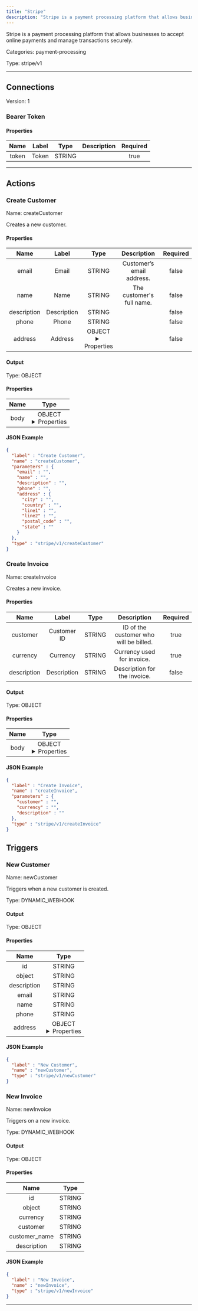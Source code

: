 ```yaml
---
title: "Stripe"
description: "Stripe is a payment processing platform that allows businesses to accept online payments and manage transactions securely."
---
```


Stripe is a payment processing platform that allows businesses to accept online payments and manage transactions securely.


Categories: payment-processing


Type: stripe/v1

<hr />



## Connections

Version: 1


### Bearer Token

#### Properties

|      Name       |      Label     |     Type     |     Description     | Required |
|:---------------:|:--------------:|:------------:|:-------------------:|:--------:|
| token | Token | STRING |  | true |





<hr />



## Actions


### Create Customer
Name: createCustomer

Creates a new customer.

#### Properties

|      Name       |      Label     |     Type     |     Description     | Required |
|:---------------:|:--------------:|:------------:|:-------------------:|:--------:|
| email | Email | STRING | Customer’s email address. | false |
| name | Name | STRING | The customer's full name. | false |
| description | Description | STRING |  | false |
| phone | Phone | STRING |  | false |
| address | Address | OBJECT <details> <summary> Properties </summary> {STRING\(city), STRING\(country), STRING\(line1), STRING\(line2), STRING\(postal_code), STRING\(state)} </details> |  | false |


#### Output



Type: OBJECT


#### Properties

|     Name     |     Type     |
|:------------:|:------------:|
| body | OBJECT <details> <summary> Properties </summary> {STRING\(id), STRING\(description), STRING\(email), STRING\(name), STRING\(phone), {STRING\(city), STRING\(country), STRING\(line1), STRING\(line2), STRING\(postal_code), STRING\(state)}\(address)} </details> |




#### JSON Example
```json
{
  "label" : "Create Customer",
  "name" : "createCustomer",
  "parameters" : {
    "email" : "",
    "name" : "",
    "description" : "",
    "phone" : "",
    "address" : {
      "city" : "",
      "country" : "",
      "line1" : "",
      "line2" : "",
      "postal_code" : "",
      "state" : ""
    }
  },
  "type" : "stripe/v1/createCustomer"
}
```


### Create Invoice
Name: createInvoice

Creates a new invoice.

#### Properties

|      Name       |      Label     |     Type     |     Description     | Required |
|:---------------:|:--------------:|:------------:|:-------------------:|:--------:|
| customer | Customer ID | STRING | ID of the customer who will be billed. | true |
| currency | Currency | STRING | Currency used for invoice. | true |
| description | Description | STRING | Description for the invoice. | false |


#### Output



Type: OBJECT


#### Properties

|     Name     |     Type     |
|:------------:|:------------:|
| body | OBJECT <details> <summary> Properties </summary> {STRING\(id), STRING\(customer), STRING\(currency), STRING\(description)} </details> |




#### JSON Example
```json
{
  "label" : "Create Invoice",
  "name" : "createInvoice",
  "parameters" : {
    "customer" : "",
    "currency" : "",
    "description" : ""
  },
  "type" : "stripe/v1/createInvoice"
}
```




## Triggers


### New Customer
Name: newCustomer

Triggers when a new customer is created.

Type: DYNAMIC_WEBHOOK


#### Output



Type: OBJECT


#### Properties

|     Name     |     Type     |
|:------------:|:------------:|
| id | STRING |
| object | STRING |
| description | STRING |
| email | STRING |
| name | STRING |
| phone | STRING |
| address | OBJECT <details> <summary> Properties </summary> {STRING\(city), STRING\(country), STRING\(line1), STRING\(line2), STRING\(postal_code), STRING\(state)} </details> |




#### JSON Example
```json
{
  "label" : "New Customer",
  "name" : "newCustomer",
  "type" : "stripe/v1/newCustomer"
}
```


### New Invoice
Name: newInvoice

Triggers on a new invoice.

Type: DYNAMIC_WEBHOOK


#### Output



Type: OBJECT


#### Properties

|     Name     |     Type     |
|:------------:|:------------:|
| id | STRING |
| object | STRING |
| currency | STRING |
| customer | STRING |
| customer_name | STRING |
| description | STRING |




#### JSON Example
```json
{
  "label" : "New Invoice",
  "name" : "newInvoice",
  "type" : "stripe/v1/newInvoice"
}
```


<hr />

